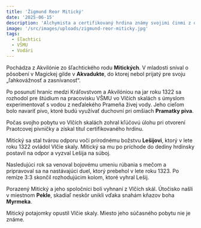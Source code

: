 ```yaml
---
title: 'Žigmund Reor Mitický'
date: '2025-06-15'
description: 'Alchymista a certifikovaný hrdina známy svojimi činmi z obdobia Lešijovej hrôzovlády (1322-1324)'
image: '/src/images/uploads/zigmund-reor-miticky.jpg'
tags:
  - šľachtici
  - VŠMU
  - Vodári
---
```


Pochádza z Akvilónie zo šľachtického rodu **Mitických**. V mladosti sníval o pôsobení v Magickej gilde v **Akvadukte**, do ktorej nebol prijatý pre svoju  „ľahkovážnosť a zasnívanosť“. 

Po posunutí hraníc medzi Kráľovstvom a Akvilóniou na jar roku 1322 sa rozhodol pre štúdium na pracovisku VŠMU vo Vlčích skalách s úmyslom experimentovať s vodou z neďalekého Prameňa živej vody. Jeho cieľom bolo navariť pivo, ktoré budú využívať duchovní pri omšiach **Pramatky piva**.

Počas svojho pobytu vo Vlčích skalách zohral kľúčovú úlohu pri otvorení Praotcovej pivničky a získal titul certifikovaného hrdinu.

Mitický sa stal tvárou odporu voči prírodnému božstvu **Lešijovi**, ktorý v lete roku 1322 ovládol Vlčie skaly. Mitický sa mu po príchode do dediny hrdinsky postavil na odpor a vyzval Lešija na súboj.

Nasledujúci rok sa venoval bojovému umeniu rúbania s mečom a pripravoval sa na nastávajúci duel, ktorý prebehol v lete roku 1323. Po remíze 3:3 skončil rozhodujúcim kolom, ktoré vyhral Lešij.

Porazený Mitický a jeho spoločníci boli vyhnaní z Vlčích skál. Útočisko našli v miestnom **Pekle**, skadiaľ neskôr unikli vďaka snahám kňazov boha **Myrmeka**. 

Mitický potajomky opustil Vlčie skaly. Miesto jeho súčasného pobytu nie je známe.